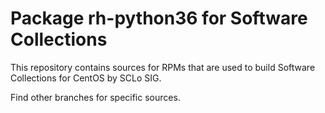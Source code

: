 # Package rh-python36 for Software Collections

This repository contains sources for RPMs that are used
to build Software Collections for CentOS by SCLo SIG.

Find other branches for specific sources.
